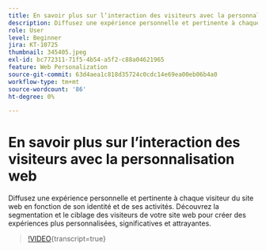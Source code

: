 ```yaml
---
title: En savoir plus sur l’interaction des visiteurs avec la personnalisation web
description: Diffusez une expérience personnelle et pertinente à chaque visiteur du site web en fonction de son identité et de ses activités. Découvrez la segmentation et le ciblage des visiteurs de votre site web pour créer des expériences plus personnalisées, significatives et attrayantes.
role: User
level: Beginner
jira: KT-10725
thumbnail: 345405.jpeg
exl-id: bc772311-71f5-4b54-a5f2-c88a04621965
feature: Web Personalization
source-git-commit: 63d4aea1c818d35724c0cdc14e69ea00eb06b4a0
workflow-type: tm+mt
source-wordcount: '86'
ht-degree: 0%

---
```


# En savoir plus sur l’interaction des visiteurs avec la personnalisation web

Diffusez une expérience personnelle et pertinente à chaque visiteur du site web en fonction de son identité et de ses activités. Découvrez la segmentation et le ciblage des visiteurs de votre site web pour créer des expériences plus personnalisées, significatives et attrayantes.

>[!VIDEO](https://video.tv.adobe.com/v/3413416/?quality=12&learn=on&captions=fre_fr){transcript=true}
